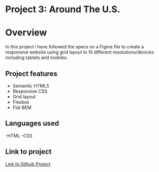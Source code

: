 # Project 3: Around The U.S.

# Overview

In this project i have followed the specs on a Figma file to create a responsive website using grid layout to fit different resolutions/devices including tablets and mobiles.

## Project features

- Semantic HTML5
- Responsive CSS
- Grid layout
- Flexbox
- Flat BEM

## Languages used

-HTML
-CSS

## Link to project

[Link to Github Project](https://github.com/itsblake10/se_project_aroundtheus)
